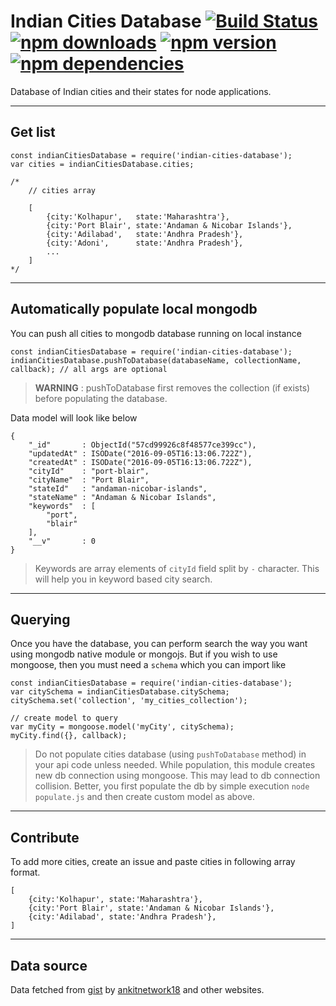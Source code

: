 # Indian Cities Database [![Build Status](https://img.shields.io/travis/thatisuday/indian-cities-database.svg?style=flat-square)](https://travis-ci.org/thatisuday/indian-cities-database) [![npm downloads](https://img.shields.io/npm/dt/indian-cities-database.svg?style=flat-square)](https://www.npmjs.com/package/indian-cities-database) [![npm version](https://img.shields.io/npm/v/indian-cities-database.svg?style=flat-square)](https://www.npmjs.com/package/indian-cities-database) [![npm dependencies](https://img.shields.io/david/thatisuday/indian-cities-database.svg?style=flat-square)](https://www.npmjs.com/package/indian-cities-database)

Database of Indian cities and their states for node applications.

***

## Get list

```
const indianCitiesDatabase = require('indian-cities-database');
var cities = indianCitiesDatabase.cities;

/*
	// cities array

	[
		{city:'Kolhapur', 	state:'Maharashtra'},
		{city:'Port Blair', state:'Andaman & Nicobar Islands'},
		{city:'Adilabad', 	state:'Andhra Pradesh'},
		{city:'Adoni', 		state:'Andhra Pradesh'},
		...
	]
*/
```

***

## Automatically populate local mongodb

You can push all cities to mongodb database running on local instance

```
const indianCitiesDatabase = require('indian-cities-database');
indianCitiesDatabase.pushToDatabase(databaseName, collectionName, callback); // all args are optional
```

> **WARNING** : pushToDatabase first removes the collection (if exists) before populating the database.

Data model will look like below

```
{
	"_id"       : ObjectId("57cd99926c8f48577ce399cc"),
    "updatedAt" : ISODate("2016-09-05T16:13:06.722Z"),
    "createdAt" : ISODate("2016-09-05T16:13:06.722Z"),
    "cityId"    : "port-blair",
    "cityName"  : "Port Blair",
    "stateId"   : "andaman-nicobar-islands",
    "stateName" : "Andaman & Nicobar Islands",
    "keywords"  : [
        "port",
        "blair"
    ],
    "__v"       : 0
}
```

> Keywords are array elements of `cityId` field split by `-` character. This will help you in keyword based city search.

***

## Querying

Once you have the database, you can perform search the way you want using mongodb native module or mongojs. But if you wish to use mongoose, then you must need a `schema` which you can import like

```
const indianCitiesDatabase = require('indian-cities-database');
var citySchema = indianCitiesDatabase.citySchema;
citySchema.set('collection', 'my_cities_collection');

// create model to query
var myCity = mongoose.model('myCity', citySchema);
myCity.find({}, callback);
```

> Do not populate cities database (using `pushToDatabase` method) in your api code unless needed. While population, this module creates new db connection using mongoose. This may lead to db connection collision. Better, you first populate the db by simple execution `node populate.js` and then create custom model as above.

***

## Contribute

To add more cities, create an issue and paste cities in following array format.
```
[
	{city:'Kolhapur', state:'Maharashtra'},
	{city:'Port Blair', state:'Andaman & Nicobar Islands'},
	{city:'Adilabad', state:'Andhra Pradesh'},
]
```

***

## Data source

Data fetched from [gist](https://gist.github.com/ankitnetwork18/4509792) by [ankitnetwork18](https://github.com/ankitnetwork18) and other websites.
